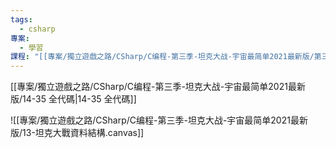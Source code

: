 ```yaml
---
tags:
  - csharp
專案:
  - 學習
課程: "[[專案/獨立遊戲之路/CSharp/C编程-第三季-坦克大战-宇宙最简单2021最新版/第三季-坦克大战-宇宙最简单2021最新版|第三季-坦克大战-宇宙最简单2021最新版]]"
---
```

[[專案/獨立遊戲之路/CSharp/C编程-第三季-坦克大战-宇宙最简单2021最新版/14-35 全代碼|14-35 全代碼]]


![[專案/獨立遊戲之路/CSharp/C编程-第三季-坦克大战-宇宙最简单2021最新版/13-坦克大戰資料結構.canvas]]